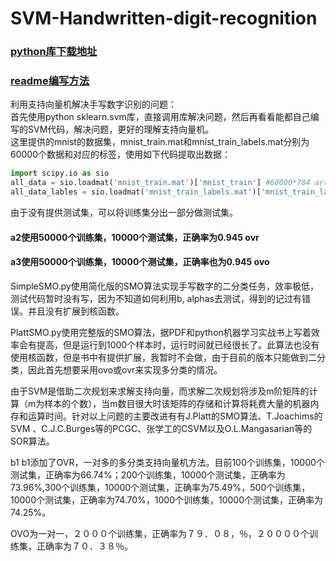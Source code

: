 # SVM-Handwritten-digit-recognition

### [python库下载地址](https://www.lfd.uci.edu/~gohlke/pythonlibs/) 
### [readme编写方法](https://blog.csdn.net/u012067966/article/details/50736647)

利用支持向量机解决手写数字识别的问题：<br>
首先使用python sklearn.svm库，直接调用库解决问题，然后再看看能都自己编写的SVM代码，解决问题，更好的理解支持向量机。<br>
这里提供的mnist的数据集，mnist_train.mat和mnist_train_labels.mat分别为60000个数据和对应的标签，使用如下代码提取出数据：<br>
```python
import scipy.io as sio
all_data = sio.loadmat('mnist_train.mat')['mnist_train'] #60000*784 array
all_data_lables = sio.loadmat('mnist_train_labels.mat')['mnist_train_labels'] #60000*1 array
```
由于没有提供测试集，可以将训练集分出一部分做测试集。


#### a2使用50000个训练集，10000个测试集，正确率为0.945  ovr
#### a3使用50000个训练集，10000个测试集，正确率也为0.945  ovo


SimpleSMO.py使用简化版的SMO算法实现手写数字的二分类任务，效率极低，测试代码暂时没有写，因为不知道如何利用b, alphas去测试，得到的记过有错误。并且没有扩展到核函数。


PlattSMO.py使用完整版的SMO算法，据PDF和python机器学习实战书上写着效率会有提高，但是运行到1000个样本时，运行时间就已经很长了。此算法也没有使用核函数，但是书中有提供扩展，我暂时不会做，由于目前的版本只能做到二分类，因此首先想要采用ovo或ovr来实现多分类的情况。


由于SVM是借助二次规划来求解支持向量，而求解二次规划将涉及m阶矩阵的计算（m为样本的个数），当m数目很大时该矩阵的存储和计算将耗费大量的机器内存和运算时间。针对以上问题的主要改进有有J.Platt的SMO算法、T.Joachims的SVM 、C.J.C.Burges等的PCGC、张学工的CSVM以及O.L.Mangasarian等的SOR算法。

b1
b1添加了OVR，一对多的多分类支持向量机方法。目前100个训练集，10000个测试集，正确率为66.74%；200个训练集，10000个测试集，正确率为73.96%,300个训练集，10000个测试集，正确率为75.49%，500个训练集，10000个测试集，正确率为74.70%，1000个训练集，10000个测试集，正确率为74.25%。


OVO为一对一，２０００个训练集，正确率为７９．０８，％，２００００个训练集，正确率为７０．３８％。
